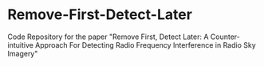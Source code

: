# Remove-First-Detect-Later
Code Repository for the paper "Remove First, Detect Later: A Counter-intuitive Approach For Detecting Radio Frequency Interference in Radio Sky Imagery"
